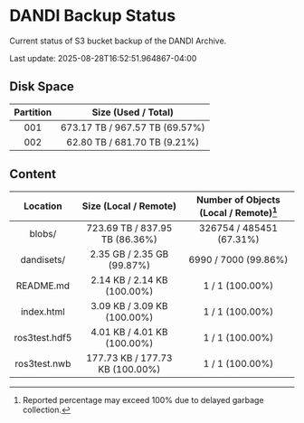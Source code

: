 # DANDI Backup Status

Current status of S3 bucket backup of the DANDI Archive.

Last update: 2025-08-28T16:52:51.964867-04:00

## Disk Space

| Partition | Size (Used / Total)            |
| :---: | :----------------------------: |
| 001   | 673.17 TB / 967.57 TB (69.57%) |
| 002   | 62.80 TB / 681.70 TB (9.21%)   |



## Content

| Location             | Size (Local / Remote)                    | Number of Objects (Local / Remote)[^1]   |
| :------------------: | :--------------------------------------: | :--------------------------------------: |
| blobs/               | 723.69 TB / 837.95 TB (86.36%)           | 326754 / 485451 (67.31%)                 |
| dandisets/           | 2.35 GB / 2.35 GB (99.87%)               | 6990 / 7000 (99.86%)                     |
| README.md            | 2.14 KB / 2.14 KB (100.00%)              | 1 / 1 (100.00%)                          |
| index.html           | 3.09 KB / 3.09 KB (100.00%)              | 1 / 1 (100.00%)                          |
| ros3test.hdf5        | 4.01 KB / 4.01 KB (100.00%)              | 1 / 1 (100.00%)                          |
| ros3test.nwb         | 177.73 KB / 177.73 KB (100.00%)          | 1 / 1 (100.00%)                          |

[^1]: Reported percentage may exceed 100% due to delayed garbage collection.